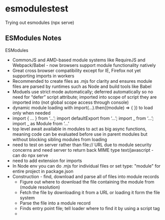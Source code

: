 # esmodulestest

Trying out esmodules (npx serve)

## ESModules Notes

ESModules

- CommonJS and AMD-based module systems like RequireJS and Webpack/Babel - now browsers support module functionality natively
- Great cross browser compatibility except for IE, Firefox not yet supporting imports in workers
- Recommended to create files as .mjs for clarity and ensures module files are parsed by runtimes such as Node and build tools like Babel
- Moduels use strict mode automatically; deferred automatically so no need for “defer” script attribute; imported into scope of script they are imported into (not global scope access through console)
- dynamic module loading with import(…).then((module) => { }) to load only when needed
- import { … } from ‘…’; import defaultExport from ‘…’; import _ from ‘…’; import _ as Module from ‘…’
- top level await available in modules to act as big async functions, meaning code can be evaluated before use in parent modules but without blocking sibling modules from loading
- need to test on server rather than file:// URL due to module security concerns and need server to return back MIME type text/javascript - can do npx serve
- need to add extension for imports
- In Node env you can do .mjs for individual files or set type: "module" for entire project in package.json
- Construction - find, download and parse all of files into module records
  - Figure out where to download the file containing the module from (module resolution)
  - Fetch the file by downloading it from a URL or loading it form the file system
  - Parse the file into a module record
  - Finds entry point file; tell loader where to find it by using a script tag
  - <script src=“main.js” type=“module”>
      - imports within main to get the rest of the files
      - fetch js -> parse, form module record -> fetch more js and parse more module records for the imports
  - split algorithm into phases between construction and instantiating to avoid blocking main thread
    - Commonjs deals with filesystem rather than internet so it can block main thread while it loads the file and focuses on instantiation and evaluation (evaluates JS up to require() statements and synchronously load/evaluate file and dependencies)
    - Can use variables in module specifier for CommonJS as we execute all of the code up to require statement before we go to the next module
      - require(`${path}/counter.js`).count;
    - ESModules build up the whole module graph before any evaluation so we can’t have variables in module specifiers
      - can’t do import { count } from `${path}/counter.js`
      - can do dynamic imports - import(`${path}/foo.js`) - any file loaded this way is handled as the entry point to a separate graph and starts a new graph that is processed separately
      - loader caches module instances so only will be one module instance if a module appears in both graphs (modules fetched only once) - uses a module map for the cache; loader fetches URL and puts URL in module map
  - In node can have .mjs extension to signal a parse goal
- Instantiation - find boxes in memory to place all of the exported values but don’t fill them in yet; make imports/exports point to those boxes in memory called linking
  - depth first post-order traversal; goes down to bottom of graph to dependencies at bottom without other deps and sets up their exports
  - vs. CommonJS the entire export object is copied on export and any values are exported as copies
  - ES modules has live bindings = both modules point to same location in memory; when exporting module changes a value, the change will show up in the importing module; importing modules cannot change the values of their imports
  - live bindings help with wiring up all of the modules without running any code and helps with cyclic dependencies
  - instances and memory locations for exported/imported variables wired up
- Evaluation - run the code to fill in the boxes with variables’ actual values
  - executes the top-level code outside of functions to fill boxes in memory
  - evaluate module once and why there is a module map to cache the module by canonical URL so there is only one module record for each module
  - depth first post-order traversal
  - in CommonJS cyclic dependencies may lead to undefineds being imported/exported but in ES Modules with timeouts or eventual evaluation the values will not be undefined and update accordingly
- More async compared to CommonJS modules in Nodejs - loaded, instantiated and evaluated all at once
- Separate loader based on HTML spec

https://hacks.mozilla.org/2018/03/es-modules-a-cartoon-deep-dive/
https://developer.mozilla.org/en-US/docs/Web/JavaScript/Guide/Modules
https://kentcdodds.com/blog/super-simple-start-to-es-modules-in-the-browser
https://kentcdodds.com/blog/super-simple-start-to-es-modules-in-node-js
